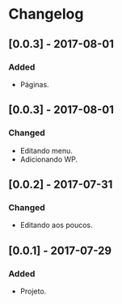 # Changelog

## [0.0.3] - 2017-08-01
### Added
- Páginas.

## [0.0.3] - 2017-08-01
### Changed
- Editando menu.
- Adicionando WP.

## [0.0.2] - 2017-07-31
### Changed
- Editando aos poucos.

## [0.0.1] - 2017-07-29
### Added
- Projeto.
